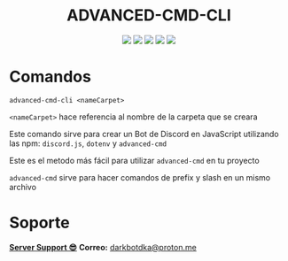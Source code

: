 <h1 align="center">ADVANCED-CMD-CLI</h1>
<p align="center">
    <img src="https://img.shields.io/npm/dt/advanced-cmd-cli">
    <img src="https://img.shields.io/discord/917252294012174376?color=%234169e1">
    <img src="https://img.shields.io/npm/v/advanced-cmd-cli?color=%2340B5AD&label=version">
    <img src="https://img.shields.io/librariesio/dependents/npm/advanced-cmd-cli?color=orange">
    <img src="https://img.shields.io/github/stars/jeremiasbots/advanced-cmd-cli?color=%23e62e1b">
</p>

# Comandos

`advanced-cmd-cli <nameCarpet>`

`<nameCarpet>` hace referencia al nombre de la carpeta que se creara

Este comando sirve para crear un Bot de Discord en JavaScript utilizando las npm: `discord.js`, `dotenv` y `advanced-cmd`

Este es el metodo más fácil para utilizar `advanced-cmd` en tu proyecto

`advanced-cmd` sirve para hacer comandos de prefix y slash en un mismo archivo

# Soporte

[**Server Support 😎**](https://discord.gg/BR5MpS3heH)
**Correo:** darkbotdka@proton.me